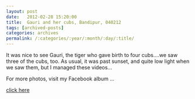 ```yaml
---
layout: post
date:	2012-02-28 15:20:00
title:  Gauri and her cubs, Bandipur, 040212
tags: [archived-posts]
categories: archives
permalink: /:categories/:year/:month/:day/:title/
---
```

It was nice to see Gauri, the tiger who gave birth to four cubs....we saw three of the cubs, too. As usual, it was past sunset, and quite low light when we saw them, but I managed these videos...

<lj-embed id="855"/>


<lj-embed id="856"/>


<lj-embed id="857"/>

For more photos, visit my Facebook album ...

<a href=""> click here </a>
